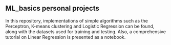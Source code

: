 ## ML_basics personal projects

In this repository, implementations of simple algorithms such as the Perceptron, K-means clustering and Logistic Regression can be found, along with the datasets used for training and testing. Also, a comprehensive tutorial on Linear Regression is presented as a notebook.
